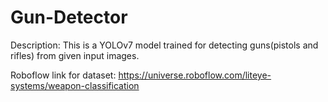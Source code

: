 # Gun-Detector
Description:
This is a YOLOv7 model trained for detecting guns(pistols and rifles) from given input images.

Roboflow link for dataset: 
https://universe.roboflow.com/liteye-systems/weapon-classification


